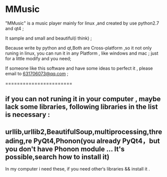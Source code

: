 MMusic
======

"MMusic" is a music player mainly for linux ,and created by use python2.7 and qt4 ;

It sample and small and beautiful(i think) ; 

Because write by python and qt,Both are Cross-platform ,so it not only runing in linux,
you can run it in any Platform , like windows and mac ; just for a little modify and you need;

If someone like this software and have some ideas to perfect it , please email to 631706073@qq.com ;

=======================

if you can not runing it in your computer , 
maybe lack some libraries, following libraries in the list is necessary :
------------------------------------------------------------------------------
urllib,urllib2,BeautifulSoup,multiprocessing,threading,re
PyQt4,Phonon(you already PyQt4，but you don't have Phonon module ... It's possible,search how to install it)
----------------------------------------------------------------------------------
In my computer i need these, if you need other‘s libraries && install it .

